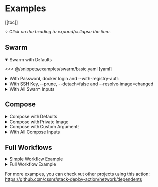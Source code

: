 # Examples

[[toc]]

💡 _Click on the heading to expand/collapse the item._

## Swarm

<details open><summary>Swarm with Defaults</summary>

<<< @/snippets/examples/swarm/basic.yaml [yaml]

</details>
<details><summary>With Password, docker login and --with-registry-auth</summary>

<<< @/snippets/examples/swarm/registry.yaml [yaml]

</details>
<details><summary>With SSH Key, --prune, --detach=false and --resolve-image=changed</summary>

<<< @/snippets/examples/swarm/options.yaml [yaml]

</details>
<details><summary>With All Swarm Inputs</summary>

<<< @/snippets/examples/swarm/full.yaml [yaml]

</details>

## Compose

<details><summary>Compose with Defaults</summary>

<<< @/snippets/examples/compose/basic.yaml [yaml]

</details>
<details><summary>Compose with Private Image</summary>

<<< @/snippets/examples/compose/registry.yaml [yaml]

</details>
<details><summary>Compose with Custom Arguments</summary>

<<< @/snippets/examples/compose/options.yaml [yaml]

Note: these are the default arguments. If you use `args` this will override the default arguments unless they are included.
You can disable them by passing an empty string. For more details, see the compose up [docs](https://docs.docker.com/reference/cli/docker/compose/up/).

</details>
<details><summary>With All Compose Inputs</summary>

<<< @/snippets/examples/compose/full.yaml [yaml]

</details>

## Full Workflows

<details><summary>Simple Workflow Example</summary>

<<< @/snippets/examples/workflows/simple.yaml [yaml]

</details>
<details><summary>Full Workflow Example</summary>

<<< @/snippets/examples/workflows/full.yaml [yaml]

</details>

For more examples, you can check out other projects using this action:  
https://github.com/cssnr/stack-deploy-action/network/dependents

<style>
summary {
    color: var(--vp-c-brand-1);
}
summary:hover {
    filter: brightness(115%);
    /*color: var(--vp-c-indigo-2);*/
    /*text-decoration: underline;*/
    /*text-decoration-thickness: 1px;*/
}
</style>
